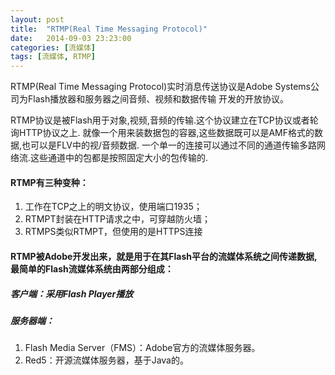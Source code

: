 ```yaml
---
layout: post
title:  "RTMP(Real Time Messaging Protocol)"
date:   2014-09-03 23:23:00
categories: [流媒体]
tags: [流媒体, RTMP]
---
```


RTMP(Real Time Messaging Protocol)实时消息传送协议是Adobe Systems公司为Flash播放器和服务器之间音频、视频和数据传输 开发的开放协议。


RTMP协议是被Flash用于对象,视频,音频的传输.这个协议建立在TCP协议或者轮询HTTP协议之上. 就像一个用来装数据包的容器,这些数据既可以是AMF格式的数据,也可以是FLV中的视/音频数据. 一个单一的连接可以通过不同的通道传输多路网络流.这些通道中的包都是按照固定大小的包传输的.

#### RTMP有三种变种：
  1. 工作在TCP之上的明文协议，使用端口1935；
  2. RTMPT封装在HTTP请求之中，可穿越防火墙；
  3. RTMPS类似RTMPT，但使用的是HTTPS连接


#### RTMP被Adobe开发出来，就是用于在其Flash平台的流媒体系统之间传递数据,最简单的Flash流媒体系统由两部分组成：

##### 客户端：采用Flash Player播放

##### 服务器端：

  1. Flash Media Server（FMS）：Adobe官方的流媒体服务器。
  2. Red5：开源流媒体服务器，基于Java的。
